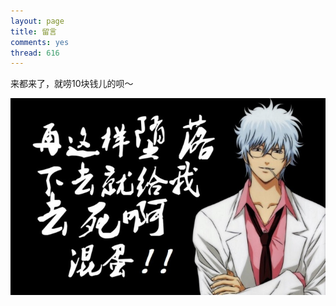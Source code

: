 ```yaml
---
layout: page
title: 留言
comments: yes
thread: 616
---
```


来都来了，就唠10块钱儿的呗～

![come on](guest.jpg)



